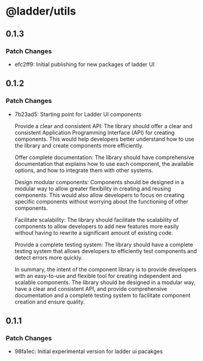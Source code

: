 # @ladder/utils

## 0.1.3

### Patch Changes

- efc2ff9: Initial publishing for new packages of ladder UI

## 0.1.2

### Patch Changes

- 7b23ad5: Starting point for Ladder UI components

  Provide a clear and consistent API: The library should offer a clear and consistent Application Programming Interface (API) for creating components. This would help developers better understand how to use the library and create components more efficiently.

  Offer complete documentation: The library should have comprehensive documentation that explains how to use each component, the available options, and how to integrate them with other systems.

  Design modular components: Components should be designed in a modular way to allow greater flexibility in creating and reusing components. This would also allow developers to focus on creating specific components without worrying about the functioning of other components.

  Facilitate scalability: The library should facilitate the scalability of components to allow developers to add new features more easily without having to rewrite a significant amount of existing code.

  Provide a complete testing system: The library should have a complete testing system that allows developers to efficiently test components and detect errors more quickly.

  In summary, the intent of the component library is to provide developers with an easy-to-use and flexible tool for creating independent and scalable components. The library should be designed in a modular way, have a clear and consistent API, and provide comprehensive documentation and a complete testing system to facilitate component creation and ensure quality.

## 0.1.1

### Patch Changes

- 98fa1ec: Initial experimental version for ladder ui pacakges
